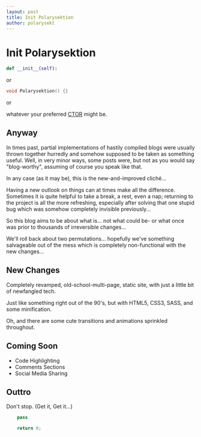 ```yaml
---
layout: post
title: Init Polarysektion
author: polarysekt
---
```


# Init Polarysektion

```python
def __init__(self):
```

or

```c++
void Polarysektion() {}
```

or 

whatever your preferred [CTOR](/glossary/) might be.

## Anyway

In times past, partial implementations of hastily compiled blogs were usually thrown together hurredly and somehow supposed to be taken as something useful. Well, in very minor ways, some posts were, but not as you would say "blog-worthy", assuming of course you speak like that.

In any case (as it may be), this is the new-and-improved cliché...

Having a new outlook on things can at times make all the difference. Sometimes it is quite helpful to take a break, a rest, even a nap; returning to the project is all the more refreshing, especially after solving that one stupid bug which was somehow completely invisible previously...

So this blog aims to be about what is... not what could be- or what once was prior to thousands of irreversible changes...

We'll roll back about two permutations... hopefully we've something salvageable out of the mess which is completely non-functional with the new changes...

## New Changes

Completely revamped, old-school-multi-page, static site, with just a little bit of newfangled tech.

Just like something right out of the 90's, but with HTML5, CSS3, SASS, and some minification.

Oh, and there are some cute transitions and animations sprinkled throughout.

## Coming Soon

* Code Highlighting
* Comments Sections
* Social Media Sharing

## Outtro

Don't stop. (Get it, Get it...)

```python
    pass
```

```c++
    return 0;
```
